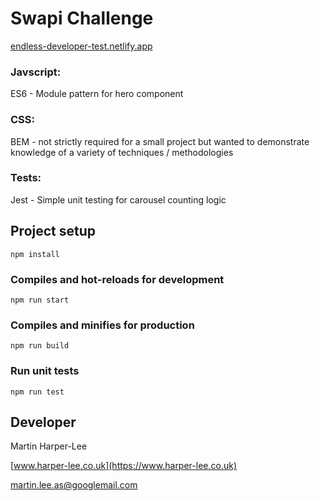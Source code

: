 # Swapi Challenge

[endless-developer-test.netlify.app](https://endless-developer-test.netlify.app)

### Javscript: 
ES6  - Module pattern for hero component

### CSS:
BEM - not strictly required for a small project but wanted to demonstrate knowledge of a variety of techniques / methodologies

### Tests:
Jest - Simple unit testing for carousel counting logic

## Project setup
```
npm install
```

### Compiles and hot-reloads for development
```
npm run start
```

### Compiles and minifies for production
```
npm run build
```

### Run unit tests
```
npm run test
```


## Developer

Martin Harper-Lee

[www.harper-lee.co.uk](https://www.harper-lee.co.uk)

martin.lee.as@googlemail.com
